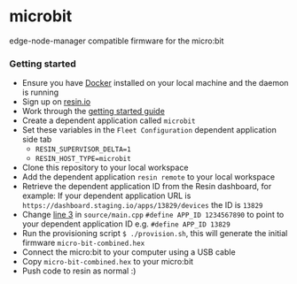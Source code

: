# microbit
edge-node-manager compatible firmware for the micro:bit

### Getting started
 - Ensure you have [Docker](https://www.docker.com/) installed on your local machine and the daemon is running
 - Sign up on [resin.io](https://dashboard.resin.io/signup)
 - Work through the [getting started guide](https://docs.resin.io/raspberrypi3/nodejs/getting-started/)
 - Create a dependent application called `microbit`
 - Set these variables in the `Fleet Configuration` dependent application side tab
    - `RESIN_SUPERVISOR_DELTA=1`
    - `RESIN_HOST_TYPE=microbit`
 - Clone this repository to your local workspace
 - Add the dependent application `resin remote` to your local workspace
 - Retrieve the dependent application ID from the Resin dashboard, for example: If your dependent application URL is
 `https://dashboard.staging.io/apps/13829/devices` the ID is `13829`
 - Change [line 3](https://github.com/resin-io-projects/micro-bit/blob/master/source/main.cpp#L3) in `source/main.cpp` `#define APP_ID 1234567890` to point to your dependent application ID e.g. `#define APP_ID 13829`
 - Run the provisioning script `$ ./provision.sh`, this will generate the initial firmware `micro-bit-combined.hex`
 - Connect the micro:bit to your computer using a USB cable
 - Copy `micro-bit-combined.hex` to your micro:bit
 - Push code to resin as normal :)

